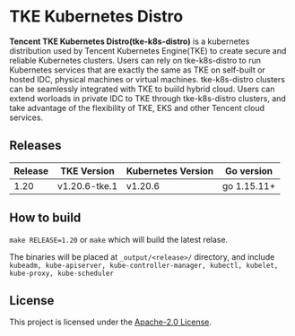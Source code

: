 # TKE Kubernetes Distro

**Tencent TKE Kubernetes Distro(tke-k8s-distro)** is a kubernetes distribution used by Tencent Kubernetes Engine(TKE) to create secure and reliable Kubernetes clusters. Users can rely on tke-k8s-distro to run Kubernetes services that are exactly the same as TKE on self-built or hosted IDC, physical machines or virtual machines. tke-k8s-distro clusters can be seamlessly integrated with TKE to buiild hybrid cloud. Users can extend worloads in private IDC to TKE through tke-k8s-distro clusters, and take advantage of the flexibility of TKE, EKS and other Tencent cloud services.

## Releases
| Release | TKE Version | Kubernetes Version | Go version |
| --- | --- | --- | --- |
| 1.20 | v1.20.6-tke.1 | v1.20.6 | go 1.15.11+ |

## How to build
`make RELEASE=1.20` 
or 
`make` which will build the latest relase.

The binaries will be placed at `_output/<release>/` directory, and include `kubeadm, kube-apiserver, kube-controller-manager, kubectl, kubelet, kube-proxy, kube-scheduler`

## License

This project is licensed under the [Apache-2.0 License](LICENSE).